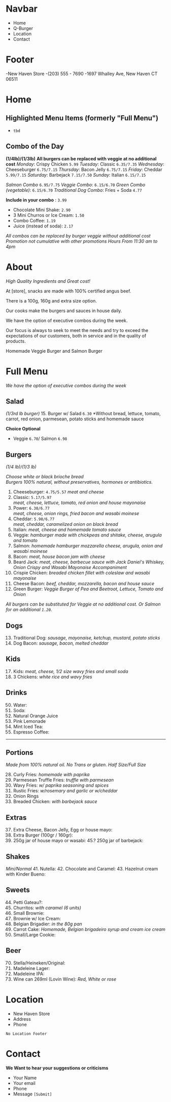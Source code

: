 # Navbar

- Home
- Q-Burger
- Location
- Contact

# Footer

-New Haven Store
-(203) 555 - 7690
-1697 Whalley Ave, New Haven CT 06511

# Home

## Highlighted Menu Items (formerly "Full Menu")

- `tbd`

## Combo of the Day

**(1/4lb)/(1/3lb)**
**All burgers can be replaced with veggie at no additional cost**
_Monday_: Crispy Chicken `5.99`
_Tuesday_: Classic `6.35/7.35`
_Wednesday_: Cheeseburger `6.75/7.15`
_Thursday_: Bacon Jelly `6.75/7.15`
_Friday_: Cheddar `5.99/7.15`
_Saturday_: Barbejack `7.15/7.50`
_Sunday_: Italian `6.15/7.15`

_Salmon Combo_ `6.95/7.75`
_Veggie Combo_: `6.15/6.70`
_Green Combo (vegetable)_: `6.15/6.70`
_Traditional Dog Combo_: Fries + Soda `4.77`

**Include in your combo** : `3.99`

- Chocolate Mini Shake: `2.90`
- 3 Mini Churros or Ice Cream: `1.50`
- Combo Coffee: `1.19`
- Juice (instead of soda): `2.17`

_All combos can be replaced by burger veggie without additional cost_
_Promotion not cumulative with other promotions_
_Hours From 11:30 am to 4pm_

# About

_High Quality Ingredients and Great cost!_

At [store], snacks are made with 100% certified angus beef.

There is a 100g, 160g and extra size option.

Our cooks make the burgers and sauces in house daily.

We have the option of executive combos during the week.

Our focus is always to seek to meet the needs and try to exceed the expectations of our customers, both in service and in the quality of products.

Homemade Veggie Burger and Salmon Burger

# Full Menu

_We have the option of executive combos during the week_

## Salad

_(1/3rd lb burger)_ 15. Burger w/ Salad `6.30`
\*Without bread, lettuce, tomato, carrot, red onion, parmesean, potato sticks and homemade sauce

**Choice Optional**

- Veggie `6.70`/ Salmon `6.98`

## Burgers

_(1/4 lb)/(1/3 lb)_

_Choose white or black brioche bread_  
_Burgers 100% natural, without preservatives, hormones or antibiotics._

1. Cheeseburger: `4.75/5.57`
   _meat and cheese_
2. Classic: `5.17/5.97`  
   _meat, cheese, lettuce, tomato, red onion and house mayonaise_
3. Power: `6.30/6.77`  
   _meat, cheese, onion rings, fried bacon and wasabi moinese_
4. Cheddar: `5.98/6.77`  
   _meat, cheddar, caramelized onion on black bread_
5. Italian:
   _meat, cheese and homemade tomato sauce_
6. Veggie:
   _hamburger made with chickpeas and shitake, cheese, arugula and tomato_
7. Salmon:
   _homemade hamburger mozzarella cheese, arugula, onion and wasabi moinese_
8. Bacon:
   _meat, house bacon jam with cheese_
9. Beard Jack:
   _meat, cheese, barbecue sauce with Jack Daniel's Whiskey, Onion Crispy and Wasabi Mayonaise Accompaniment_
10. Crispie Chicken:
    _breaded chicken fillet with coleslaw and wasabi mayonaise_
11. Cheese Bacon:
    _beef, cheddar, mozzarella, bacon and house sauce_
12. Green Burger:
    _Veggie Burger of Pea and Beetroot, Lettuce, Tomato and Onion_

_All burgers can be substituted for Veggie at no additional cost. Or Salmon for an additional `1.20`._

## Dogs

13. Traditional Dog:
    _sausage, mayonaise, ketchup, mustard, potato sticks_
14. Dog Bacon:
    _sausage, bacon, melted cheddar_

## Kids

17. Kids:
    _meat, cheese, 1/2 size wavy fries and small soda_
18. 3 Chickens:
    _white rice and wavy fries_

## Drinks

50. Water:
51. Soda:
52. Natural Orange Juice
53. Pink Lemonade
54. Mint Iced Tea:
55. Espresso Coffee:

---

## Portions

_Made from 100% natural oil. No Trans or gluten._
_Half Size/Full Size_

28. Curly Fries:
    _homemade with paprika_
29. Parmesean Truffle Fries:
    _truffle with parmesean_
30. Wavy Fries:
    _w/ paprika seasoning and spices_
31. Rustic Fries:
    _w/rosemary and garlic or w/cheddar_
32. Onion Rings
33. Breaded Chicken:
    _with barbejack sauce_

## Extras

37. Extra Cheese, Bacon Jelly, Egg or house mayo:
38. Extra Burger (100gr / 160gr):
39. 250g jar of house mayo or wasabi:
    45.? 250g jar of barbejack:

## Shakes

_Mini/Normal_ 41. Nutella: 42. Chocolate and Caramel: 43. Hazelnut cream with Kinder Bueno:

## Sweets

44. Petti Gateau?:
45. Churritos:
    _with caramel (6 units)_
46. Small Brownie:
47. Brownie w/ Ice Cream:
48. Belgian Brigadier:
    _in the 80g pan_
49. Carrot Cake:
    _Homemade, Belgian brigadeiro syrup and cream ice cream_
50. Small/Large Cookie:

## Beer

70. Stella/Heineken/Original:
71. Madeleine Lager:
72. Madeleine IPA:
73. Wine can 269ml (Lovin Wine):
    _Red, White or rose_

# Location

- New Haven Store
- Address
- Phone

`No Location Footer`

# Contact

**We Want to hear your suggestions or criticisms**

- Your Name
- Your email
- Phone
- Message
  `[Submit]`
